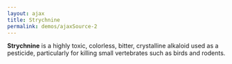 ```yaml
---
layout: ajax
title: Strychnine
permalink: demos/ajaxSource-2
---
```


<div class="fs-15 p-4 bg-green-24 tc-green-10">
    <p><b>Strychnine</b> is a highly toxic, colorless, bitter, crystalline alkaloid used as a pesticide, particularly for killing small vertebrates such as birds and rodents.</p>
</div>